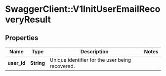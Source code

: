 # SwaggerClient::V1InitUserEmailRecoveryResult

## Properties
Name | Type | Description | Notes
------------ | ------------- | ------------- | -------------
**user_id** | **String** | Unique identifier for the user being recovered. | 

